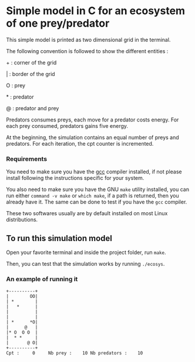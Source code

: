 # Simple model in C for an ecosystem of one prey/predator

This simple model is printed as two dimensional grid in the terminal.

The following convention is followed to show the different entities :

\+ : corner of the grid

| : border of the grid

O : prey

\* : predator

@ : predator and prey

Predators consumes preys, each move for a predator costs energy.
For each prey consumed, predators gains five energy.

At the beginning, the simulation contains an equal number of preys and predators.
For each iteration, the cpt counter is incremented.


### Requirements

You need to make sure you have the [gcc](https://gcc.gnu.org/) compiler installed, if not please install following the instructions specific for your system.

You also need to make sure you have the GNU `make` utility installed, you can run either `command -v make` or `which make`, if a path is returned, then you already have it.
The same can be done to test if you have the `gcc` compiler.

These two softwares usually are by default installed on most Linux distributions.

## To run this simulation model

Open your favorite terminal and inside the project folder, run `make`.

Then, you can test that the simulation works by running `./ecosys`.

### An example of running it

```
+----------+
|        OO|
| *        |
|   *      |
|          |
|          |
| *      *O|
|      @   |
|* O  O O  |
|  * *     |
|       @ O|
+----------+
Cpt :     0     Nb prey :    10 Nb predators :    10
```
